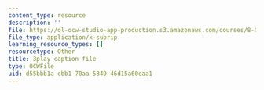 ```yaml
---
content_type: resource
description: ''
file: https://ol-ocw-studio-app-production.s3.amazonaws.com/courses/8-01sc-classical-mechanics-fall-2016/d55bbb1acbb170aa584946d15a60eaa1_uo86ir31pn0.srt
file_type: application/x-subrip
learning_resource_types: []
resourcetype: Other
title: 3play caption file
type: OCWFile
uid: d55bbb1a-cbb1-70aa-5849-46d15a60eaa1
---
```

